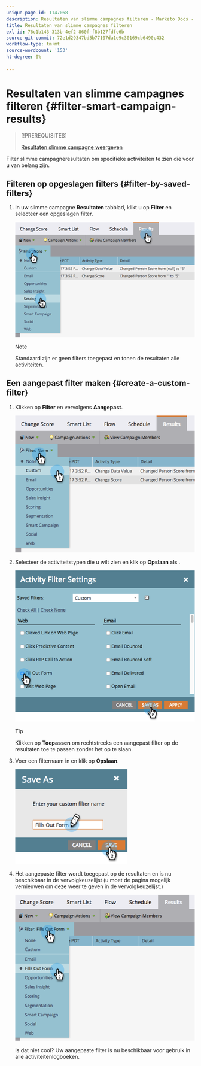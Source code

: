```yaml
---
unique-page-id: 1147068
description: Resultaten van slimme campagnes filteren - Marketo Docs - Productdocumentatie
title: Resultaten van slimme campagnes filteren
exl-id: 76c1b143-313b-4ef2-860f-f8b127fdfc6b
source-git-commit: 72e1d29347bd5b77107da1e9c30169cb6490c432
workflow-type: tm+mt
source-wordcount: '153'
ht-degree: 0%

---
```


# Resultaten van slimme campagnes filteren {#filter-smart-campaign-results}

>[!PREREQUISITES]
>
>[Resultaten slimme campagne weergeven](/help/marketo/product-docs/core-marketo-concepts/smart-campaigns/smart-campaign-data/view-smart-campaign-results.md)

Filter slimme campagneresultaten om specifieke activiteiten te zien die voor u van belang zijn.

## Filteren op opgeslagen filters {#filter-by-saved-filters}

1. In uw slimme campagne **Resultaten** tabblad, klikt u op **Filter** en selecteer een opgeslagen filter.

   ![](assets/resultsfilter-hands.png)

   >[!NOTE]
   >
   >Standaard zijn er geen filters toegepast en tonen de resultaten alle activiteiten.

## Een aangepast filter maken {#create-a-custom-filter}

1. Klikken op **Filter** en vervolgens **Aangepast**.

   ![](assets/filterscustom-hands.png)

1. Selecteer de activiteitstypen die u wilt zien en klik op **Opslaan als** .

   ![](assets/activityfiltersettings-hands.png)

   >[!TIP]
   >
   >Klikken op **Toepassen** om rechtstreeks een aangepast filter op de resultaten toe te passen zonder het op te slaan.

1. Voer een filternaam in en klik op **Opslaan**.

   ![](assets/saveasfilter-hands.png)

1. Het aangepaste filter wordt toegepast op de resultaten en is nu beschikbaar in de vervolgkeuzelijst (u moet de pagina mogelijk vernieuwen om deze weer te geven in de vervolgkeuzelijst.)

   ![](assets/customfilter-hands.png)

   Is dat niet cool? Uw aangepaste filter is nu beschikbaar voor gebruik in alle activiteitenlogboeken.
